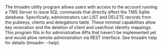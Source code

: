 The tmsadm utility program allows users with access to the account running a TMS Server to issue SQL commands that directly affect the TMS Sqlite database. Specifically, administrators can LIST and DELETE records from the pubkeys, clients and delegations table.  These minimal capabilities allow key revocation and the deletion of client and user/host identity mappings. This program fills in for administrative APIs that haven't be implemented yet and would allow remote administration via REST interface. See tmsadm help for details (tmsadm --help).    
